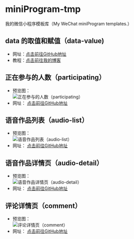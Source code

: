 # miniProgram-tmp
我的微信小程序模板库（My WeChat miniProgram templates.）
## data 的取值和赋值（data-value)
- 网址：[点击前往GitHub地址](https://github.com/ideshun/miniProgram-tmp/tree/master/pages/data-value "GitHub地址")
- 教程：[点击前往我的博客](https://www.w3h5.com/post/156.html "我的博客地址")

## 正在参与的人数（participating）
- 预览图：  
![正在参与的人数（participating）](https://github.com/ideshun/miniProgram-tmp/blob/master/data/images/participating.png)
- 网址：
[点击前往GitHub地址](https://github.com/ideshun/miniProgram-tmp/tree/master/pages/participating "GitHub地址")

## 语音作品列表（audio-list）
- 预览图：  
![语音作品列表（audio-list）](https://github.com/ideshun/miniProgram-tmp/blob/master/data/images/audio-list.png)
- 网址：
[点击前往GitHub地址](https://github.com/ideshun/miniProgram-tmp/tree/master/pages/audio/audio-list "GitHub地址")

## 语音作品详情页（audio-detail）
- 预览图：  
![语音作品详情页（audio-detail）](https://github.com/ideshun/miniProgram-tmp/blob/master/data/images/audio-detail.png)
- 网址：
[点击前往GitHub地址](https://github.com/ideshun/miniProgram-tmp/tree/master/pages/audio/audio-detail "GitHub地址")

## 评论详情页（comment）
- 预览图：  
![评论详情页（comment）](https://github.com/ideshun/miniProgram-tmp/blob/master/data/images/comment.png)
- 网址：
[点击前往GitHub地址](https://github.com/ideshun/miniProgram-tmp/tree/master/pages/audio/comment "GitHub地址")